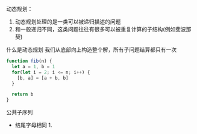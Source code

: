 动态规划：
1. 动态规划处理的是一类可以被递归描述的问题
2. 和一般递归不同，这类问题往往有很多可以被重复计算的子结构(例如斐波那契)

什么是动态规划
我们从底部向上构造整个解，所有子问题结算都只有一次

```js
function fib(n) {
  let a = 1, b = 1
  for(let i = 2; i <= n; i++) {
    [b, a] = [a + b, b]
  }

  return b
}
```

公共子序列
- 结尾字母相同
  1. 
